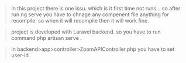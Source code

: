 > In this project there is one issu. which is it first time not runs .. so after run ng serve you have to chnage any compenent file anything for recompile. so when it will recompile then it will work fine.

> project is developed with Laravel backend. so you have to run command php artisan serve .

> In backend>app>controller>ZoomAPIController.php you have to set user-id. 
